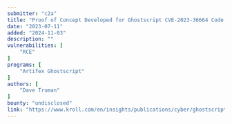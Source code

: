 ```yaml
---
submitter: "c2a"
title: "Proof of Concept Developed for Ghostscript CVE-2023-36664 Code Execution Vulnerability"
date: "2023-07-11"
added: "2024-11-03"
description: ""
vulnerabilities: [
    "RCE"
]
programs: [
    "Artifex Ghostscript"
]
authors: [
    "Dave Truman"
]
bounty: "undisclosed"
link: "https://www.kroll.com/en/insights/publications/cyber/ghostscript-cve-2023-36664-remote-code-execution-vulnerability"
---
```




